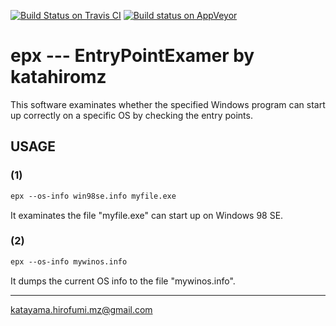 [![Build Status on Travis CI](https://travis-ci.org/katahiromz/EntryPointExamer.svg?branch=master)](https://travis-ci.org/katahiromz/EntryPointExamer)
[![Build status on AppVeyor](https://ci.appveyor.com/api/projects/status/ww820cb8jcbin41q?svg=true)](https://ci.appveyor.com/project/katahiromz/entrypointexamer)

# epx --- EntryPointExamer by katahiromz

This software examinates whether the specified Windows program can start up correctly on a specific OS by checking the entry points.

## USAGE

### (1)

```txt
epx --os-info win98se.info myfile.exe
```

It examinates the file "myfile.exe" can start up on Windows 98 SE.

### (2)

```txt
epx --os-info mywinos.info
```

It dumps the current OS info to the file "mywinos.info".

---
katayama.hirofumi.mz@gmail.com
